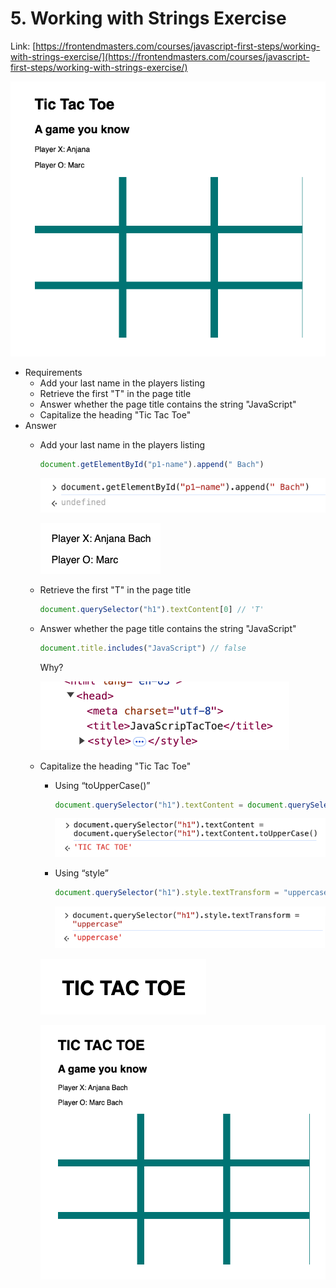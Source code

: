 # 5. Working with Strings Exercise

Link: [https://frontendmasters.com/courses/javascript-first-steps/working-with-strings-exercise/](https://frontendmasters.com/courses/javascript-first-steps/working-with-strings-exercise/)

![image.png](./image/image_01.png)

- Requirements
    - Add your last name in the players listing
    - Retrieve the first "T" in the page title
    - Answer whether the page title contains the string "JavaScript"
    - Capitalize the heading "Tic Tac Toe"
- Answer
    - Add your last name in the players listing
        
        ```jsx
        document.getElementById("p1-name").append(" Bach")
        ```
        
        ![image.png](./image/image_02.png)
        
        ![image.png](./image/image_03.png)
        
    - Retrieve the first "T" in the page title
        
        ```jsx
        document.querySelector("h1").textContent[0] // 'T'
        ```
        
    - Answer whether the page title contains the string "JavaScript"
        
        ```jsx
        document.title.includes("JavaScript") // false
        ```
        
        Why?
        
        ![image.png](./image/image_04.png)
        
    - Capitalize the heading "Tic Tac Toe"
        - Using “toUpperCase()”
            
            ```jsx
            document.querySelector("h1").textContent = document.querySelector("h1").textContent.toUpperCase()
            ```
            
            ![image.png](./image/image_05.png)
            
        - Using “style”
            
            ```jsx
            document.querySelector("h1").style.textTransform = "uppercase"
            ```
            
            ![image.png](./image/image_06.png)
            
        
        ![image.png](./image/image_07.png)
        
        ![image.png](./image/image_08.png)